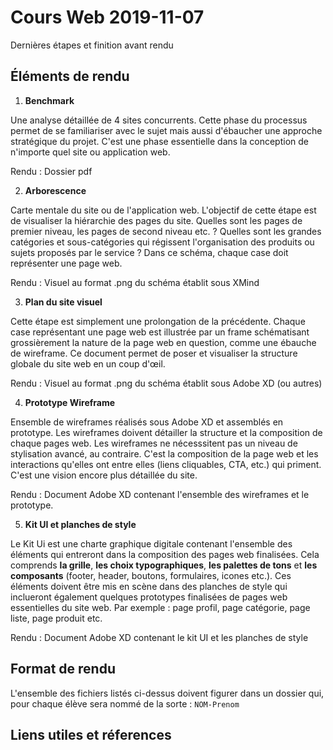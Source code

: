 # Cours Web 2019-11-07

Dernières étapes et finition avant rendu

## Éléments de rendu

1. **Benchmark**

  Une analyse détaillée de 4 sites concurrents. Cette phase du processus permet de se familiariser avec le sujet mais aussi d'ébaucher
  une approche stratégique du projet. C'est une phase essentielle dans la conception de n'importe quel  site ou application web.

  Rendu : Dossier pdf

2. **Arborescence**

  Carte mentale du site ou de l'application web. L'objectif de cette étape est de visualiser la hiérarchie des pages du site.
  Quelles sont les pages de premier niveau, les pages de second niveau etc. ? Quelles sont les grandes catégories et sous-catégories qui
  régissent l'organisation des produits ou sujets proposés par le service ? Dans ce schéma, chaque case doit représenter une page web.

  Rendu : Visuel au format .png du schéma établit sous XMind

3. **Plan du site visuel**

  Cette étape est simplement une prolongation de la précédente. Chaque case représentant une page web est illustrée par un frame schématisant 
  grossièrement la nature de la page web en question, comme une ébauche de wireframe. Ce document permet de poser et visualiser 
  la structure globale du site web en un coup d'œil.

  Rendu : Visuel au format .png du schéma établit sous Adobe XD (ou autres)

4. **Prototype Wireframe**

  Ensemble de wireframes réalisés sous Adobe XD et assemblés en prototype. Les wireframes doivent détailler la structure et la composition
  de chaque pages web. Les wireframes ne nécesssitent pas un niveau de stylisation avancé, au contraire. C'est la composition de la page web
  et les interactions qu'elles ont entre elles (liens cliquables, CTA, etc.) qui priment. C'est une vision encore plus détaillée du site.

  Rendu : Document Adobe XD contenant l'ensemble des wireframes et le prototype.

5. **Kit UI et planches de style**

  Le Kit Ui est une charte graphique digitale contenant l'ensemble des éléments qui entreront dans la composition des pages web finalisées.
  Cela comprends **la grille**, **les choix typographiques**, **les palettes de tons** et **les composants** (footer, header, boutons, 
  formulaires, icones etc.). Ces éléments doivent être mis en scène dans des planches de style qui inclueront également quelques prototypes 
  finalisées de pages web essentielles du site web. Par exemple : page profil, page catégorie, page liste, page produit etc.

  Rendu : Document Adobe XD contenant le kit UI et les planches de style
  
## Format de rendu

  L'ensemble des fichiers listés ci-dessus doivent figurer dans un dossier qui, pour chaque élève sera nommé de la sorte : `NOM-Prenom` 

## Liens utiles et réferences


